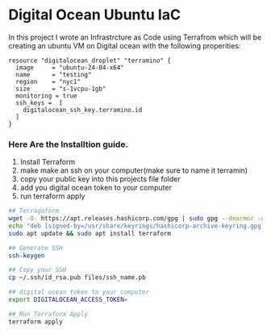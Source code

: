 # Digital Ocean Ubuntu IaC 

In this project I wrote an Infrastrcture as Code using Terrafrom which will be creating an ubuntu VM on Digital ocean with the following properities:<br>
```
resource "digitalocean_droplet" "terramino" {
  image     = "ubuntu-24-04-x64"
  name      = "testing"
  region    = "nyc1"
  size      = "s-1vcpu-1gb"
  monitoring = true
  ssh_keys =  [
    digitalocean_ssh_key.terramino.id
  ]
}
```

 ### Here Are the Installtion guide.

1. Install Terraform
2. make make an ssh on your computer(make sure to name it terramin)
3. copy your public key into this projects file folder
4. add you digital ocean token to your computer
5. run terraform apply

```sh
## Terragoform
wget -O- https://apt.releases.hashicorp.com/gpg | sudo gpg --dearmor -o /usr/share/keyrings/hashicorp-archive-keyring.gpg
echo "deb [signed-by=/usr/share/keyrings/hashicorp-archive-keyring.gpg] https://apt.releases.hashicorp.com $(lsb_release -cs) main" | sudo tee /etc/apt/sources.list.d/hashicorp.list
sudo apt update && sudo apt install terraform

## Generate SSH
ssh-keygen

## Copy your SSH
cp ~/.ssh/id_rsa.pub files/ssh_name.pb

## digital ocean token to your computer
export DIGITALOCEAN_ACCESS_TOKEN=

## Run Terraform Apply
terraform apply




